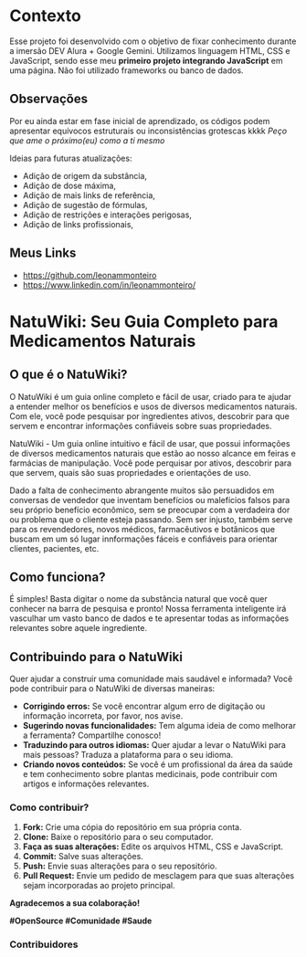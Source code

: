 # Contexto

Esse projeto foi desenvolvido com o objetivo de fixar conhecimento durante a imersão DEV Alura + Google Gemini.
Utilizamos linguagem HTML, CSS e JavaScript, sendo esse meu **primeiro projeto integrando JavaScript** em uma página.
Não foi utilizado frameworks ou banco de dados.

## Observações

Por eu ainda estar em fase inicial de aprendizado, os códigos podem apresentar equívocos estruturais ou inconsistências grotescas kkkk
*Peço que ame o próximo(eu) como a ti mesmo*

Ideias para futuras atualizações:

- Adição de origem da substância,
- Adição de dose máxima,
- Adição de mais links de referência,
- Adição de sugestão de fórmulas,
- Adição de restrições e interações perigosas,
- Adição de links profissionais,

## Meus Links

 - https://github.com/leonammonteiro
 - https://www.linkedin.com/in/leonammonteiro/


# **NatuWiki: Seu Guia Completo para Medicamentos Naturais** 

## O que é o NatuWiki?

O NatuWiki é um guia online completo e fácil de usar, criado para te ajudar a entender melhor os benefícios e usos de diversos medicamentos naturais. Com ele, você pode pesquisar por ingredientes ativos, descobrir para que servem e encontrar informações confiáveis sobre suas propriedades. 

NatuWiki - Um guia  online intuitivo e fácil de usar, que possui informações de diversos medicamentos naturais que estão ao nosso alcance em feiras e farmácias de manipulação. Você pode perquisar por ativos, descobrir para que servem, quais são suas propriedades e orientações de uso.

Dado a falta de conhecimento abrangente muitos são persuadidos em conversas de vendedor que inventam benefícios ou malefícios falsos para seu próprio benefício econômico, sem se preocupar com a verdadeira dor ou problema que o cliente esteja passando.
Sem ser injusto, também serve para os revendedores, novos médicos, farmacêutivos e botânicos que buscam em um só lugar innformações fáceis e confiáveis para orientar clientes, pacientes, etc.

## Como funciona?

É simples! Basta digitar o nome da substância natural que você quer conhecer na barra de pesquisa e pronto! Nossa ferramenta inteligente irá vasculhar um vasto banco de dados e te apresentar todas as informações relevantes sobre aquele ingrediente. 

## Contribuindo para o NatuWiki

Quer ajudar a construir uma comunidade mais saudável e informada? Você pode contribuir para o NatuWiki de diversas maneiras:

* **Corrigindo erros:** Se você encontrar algum erro de digitação ou informação incorreta, por favor, nos avise.
* **Sugerindo novas funcionalidades:** Tem alguma ideia de como melhorar a ferramenta? Compartilhe conosco!
* **Traduzindo para outros idiomas:** Quer ajudar a levar o NatuWiki para mais pessoas? Traduza a plataforma para o seu idioma.
* **Criando novos conteúdos:** Se você é um profissional da área da saúde e tem conhecimento sobre plantas medicinais, pode contribuir com artigos e informações relevantes.

### Como contribuir?

1. **Fork:** Crie uma cópia do repositório em sua própria conta.
2. **Clone:** Baixe o repositório para o seu computador.
3. **Faça as suas alterações:** Edite os arquivos HTML, CSS e JavaScript.
4. **Commit:** Salve suas alterações.
5. **Push:** Envie suas alterações para o seu repositório.
6. **Pull Request:** Envie um pedido de mesclagem para que suas alterações sejam incorporadas ao projeto principal.

**Agradecemos a sua colaboração!**

**#OpenSource #Comunidade #Saude**

### Contribuidores



